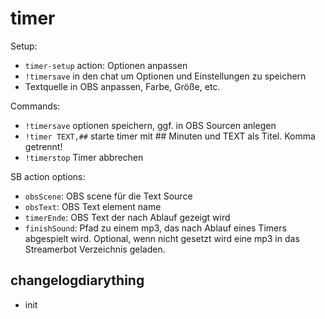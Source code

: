 # timer

Setup:
- `timer-setup` action: Optionen anpassen
- `!timersave` in den chat um Optionen und Einstellungen zu speichern
- Textquelle in OBS anpassen, Farbe, Größe, etc.

Commands:
- `!timersave` optionen speichern, ggf. in OBS Sourcen anlegen
- `!timer TEXT,##` starte timer mit ## Minuten und TEXT als Titel. Komma getrennt!
- `!timerstop` Timer abbrechen

SB action options:
- `obsScene`: OBS scene für die Text Source
- `obsText`: OBS Text element name
- `timerEnde`: OBS Text der nach Ablauf gezeigt wird
- `finishSound`: Pfad zu einem mp3, das nach Ablauf eines Timers abgespielt wird. Optional, wenn nicht gesetzt wird eine mp3 in das Streamerbot Verzeichnis geladen.

## changelogdiarything

- init
